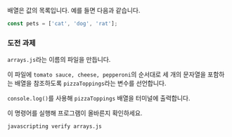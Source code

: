 배열은 값의 목록입니다. 예를 들면 다음과 같습니다.

```js
const pets = ['cat', 'dog', 'rat'];
```

### 도전 과제

`arrays.js`라는 이름의 파일을 만듭니다.

이 파일에 `tomato sauce, cheese, pepperoni`의 순서대로 세 개의 문자열을 포함하는 배열을 참조하도록 `pizzaToppings`라는 변수를 선언합니다.

`console.log()`를 사용해 `pizzaToppings` 배열을 터미널에 출력합니다.

이 명령어를 실행해 프로그램이 올바른지 확인하세요.

```bash
javascripting verify arrays.js
```

